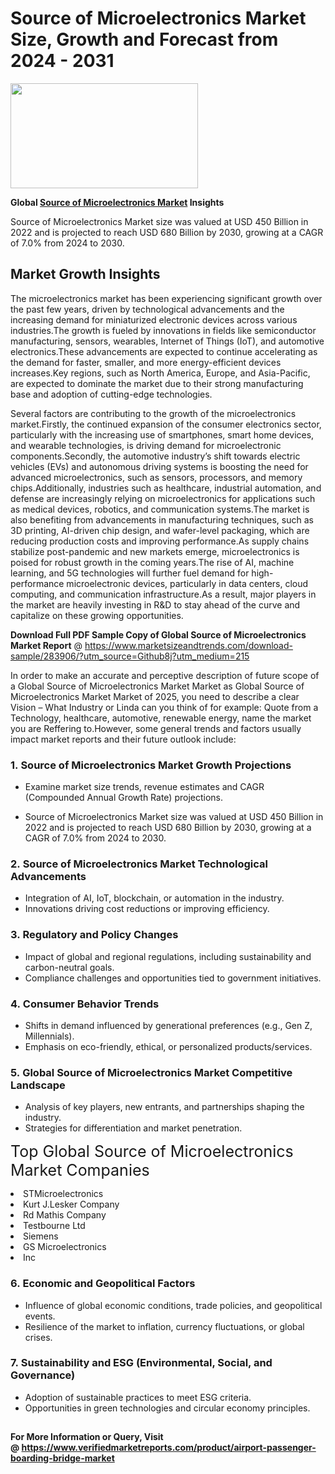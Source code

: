<H1>Source of Microelectronics Market Size, Growth and Forecast from 2024 - 2031</H1><img class="aligncenter size-medium wp-image-584254" src="https://thirdeyenews.in/wp-content/uploads/2024/09/Global-Market-Research-300x168.jpeg" alt="" width="300" height="168" /><p><strong>Global&nbsp;<a href="https://www.marketsizeandtrends.com/download-sample/283906/?utm_source=Github8j?utm_medium=215">Source of Microelectronics Market</a> Insights</strong></p><p>Source of Microelectronics Market size was valued at USD 450 Billion in 2022 and is projected to reach USD 680 Billion by 2030, growing at a CAGR of 7.0% from 2024 to 2030.</p><p><h2>Market Growth Insights</h2> <p>The microelectronics market has been experiencing significant growth over the past few years, driven by technological advancements and the increasing demand for miniaturized electronic devices across various industries.The growth is fueled by innovations in fields like semiconductor manufacturing, sensors, wearables, Internet of Things (IoT), and automotive electronics.These advancements are expected to continue accelerating as the demand for faster, smaller, and more energy-efficient devices increases.Key regions, such as North America, Europe, and Asia-Pacific, are expected to dominate the market due to their strong manufacturing base and adoption of cutting-edge technologies.</p> <p>Several factors are contributing to the growth of the microelectronics market.Firstly, the continued expansion of the consumer electronics sector, particularly with the increasing use of smartphones, smart home devices, and wearable technologies, is driving demand for microelectronic components.Secondly, the automotive industry’s shift towards electric vehicles (EVs) and autonomous driving systems is boosting the need for advanced microelectronics, such as sensors, processors, and memory chips.Additionally, industries such as healthcare, industrial automation, and defense are increasingly relying on microelectronics for applications such as medical devices, robotics, and communication systems.The market is also benefiting from advancements in manufacturing techniques, such as 3D printing, AI-driven chip design, and wafer-level packaging, which are reducing production costs and improving performance.As supply chains stabilize post-pandemic and new markets emerge, microelectronics is poised for robust growth in the coming years.The rise of AI, machine learning, and 5G technologies will further fuel demand for high-performance microelectronic devices, particularly in data centers, cloud computing, and communication infrastructure.As a result, major players in the market are heavily investing in R&D to stay ahead of the curve and capitalize on these growing opportunities.<p><span class=""><strong>Download Full PDF Sample Copy of Global Source of Microelectronics Market Report</strong> @ <a href="https://www.marketsizeandtrends.com/download-sample/283906/?utm_source=Github8j?utm_medium=215" target="_blank">https://www.marketsizeandtrends.com/download-sample/283906/?utm_source=Github8j?utm_medium=215</a></span></p><p>In order to make an accurate and perceptive description of future scope of a Global&nbsp;Source of Microelectronics Market Market as Global&nbsp;Source of Microelectronics Market Market of 2025, you need to describe a clear Vision &ndash; What Industry or Linda can you think of for example: Quote from a Technology, healthcare, automotive, renewable energy, name the market you are Reffering to.However, some general trends and factors usually impact market reports and their future outlook include:</p><h3>1.&nbsp;<strong>Source of Microelectronics Market Growth Projections</strong></h3><ul><li>Examine market size trends, revenue estimates and CAGR (Compounded Annual Growth Rate) projections.</li><li><p>Source of Microelectronics Market size was valued at USD 450 Billion in 2022 and is projected to reach USD 680 Billion by 2030, growing at a CAGR of 7.0% from 2024 to 2030.</p></li></ul><h3>2.&nbsp;<strong>Source of Microelectronics Market Technological Advancements</strong></h3><ul><li>Integration of AI, IoT, blockchain, or automation in the industry.</li><li>Innovations driving cost reductions or improving efficiency.</li></ul><h3>3.&nbsp;<strong>Regulatory and Policy Changes</strong></h3><ul><li>Impact of global and regional regulations, including sustainability and carbon-neutral goals.</li><li>Compliance challenges and opportunities tied to government initiatives.</li></ul><h3>4.&nbsp;<strong>Consumer Behavior Trends</strong></h3><ul><li>Shifts in demand influenced by generational preferences (e.g., Gen Z, Millennials).</li><li>Emphasis on eco-friendly, ethical, or personalized products/services.</li></ul><h3>5.&nbsp;<strong>Global Source of Microelectronics Market Competitive Landscape</strong></h3><ul><li>Analysis of key players, new entrants, and partnerships shaping the industry.</li><li>Strategies for differentiation and market penetration.</li></ul><p data-pm-slice="1 1 []"><span style="color: inherit; font-family: inherit; font-size: 25px;">Top Global Source of Microelectronics Market Companies</span></p><div class="" data-test-id=""><p><li>STMicroelectronics</li><li> Kurt J.Lesker Company</li><li> Rd Mathis Company</li><li> Testbourne Ltd</li><li> Siemens</li><li> GS Microelectronics</li><li> Inc</li></p></div><h3>6.&nbsp;<strong>Economic and Geopolitical Factors</strong></h3><ul><li>Influence of global economic conditions, trade policies, and geopolitical events.</li><li>Resilience of the market to inflation, currency fluctuations, or global crises.</li></ul><h3>7.&nbsp;<strong>Sustainability and ESG (Environmental, Social, and Governance)</strong></h3><ul><li>Adoption of sustainable practices to meet ESG criteria.</li><li>Opportunities in green technologies and circular economy principles.</li></ul><h2><strong style="font-size: 14px;">For More Information or Query, Visit @&nbsp;</strong><a style="background-color: #ffffff; font-size: 14px;" href="https://www.marketsizeandtrends.com/report/source-of-microelectronics-market/" target="_blank">https://www.verifiedmarketreports.com/product/airport-passenger-boarding-bridge-market</a></h2>